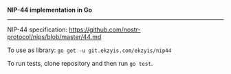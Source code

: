 **NIP-44 implementation in Go**

---

NIP-44 specification: https://github.com/nostr-protocol/nips/blob/master/44.md

To use as library: `go get -u git.ekzyis.com/ekzyis/nip44`

To run tests, clone repository and then run `go test`.
